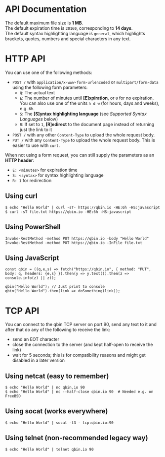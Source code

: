 # API Documentation
The default maximum file size is **1 MB**.  
The default expiration time is `20160`, corresponding to **14 days**.  
The default syntax highlighting language is `general`, which highlights brackets, quotes, numbers and special characters in any text.

# HTTP API
You can use one of the following methods:
- `POST /` with `application/x-www-form-urlencoded` or `multipart/form-data` using the following form parameters:
  - `Q`: The actual text
  - `E`: The number of minutes until **[E]xpiration**, or `0` for no expiration.  
    You can also use one of the units `h d w` (for hours, days and weeks), e.g. `6h`.
  - `S`: The **[S]yntax highlighting language** (see *Supported Syntax Languages* below)
  - `R`: If set to `1`, **[R]edirect** to the document page instead of returning just the link to it
- `POST /` with any other `Content-Type` to upload the whole request body.
- `PUT /` with any `Content-Type` to upload the whole request body. This is easier to use with `curl`.

When not using a form request, you can still supply the parameters as an **HTTP header**:
- `E: <minutes>` for expiration time
- `S: <syntax>` for syntax highlighting language
- `R: 1` for redirection

## Using curl
```
$ echo "Hello World" | curl -sT- https://qbin.io -HE:6h -HS:javascript
$ curl -sT file.txt https://qbin.io -HE:6h -HS:javascript
```

## Using PowerShell
```
Invoke-RestMethod -method PUT https://qbin.io -body "Hello World"
Invoke-RestMethod -method PUT https://qbin.io -InFile file.txt
```

## Using JavaScript
```
const qbin = ((q,e,s) => fetch("https://qbin.io", { method: "PUT", body: q, headers: {e,s} }).then(y => y.text()).then(z => console.info(z) || z));

qbin("Hello World"); // Just print to console
qbin("Hello World").then(link => doSomething(link));
```

# TCP API
You can connect to the qbin TCP server on port 90, send any text to it and after that do any of the following to receive the link:
- send an EOT character
- close the connection to the server (and kept half-open to receive the link)
- wait for 5 seconds; this is for compatibility reasons and might get disabled in a later version

## Using netcat (easy to remember)
```
$ echo "Hello World" | nc qbin.io 90
$ echo "Hello World" | nc --half-close qbin.io 90  # Needed e.g. on FreeBSD
```

## Using socat (works everywhere)
```
$ echo "Hello World" | socat -t3 - tcp:qbin.io:90
```

## Using telnet (non-recommended legacy way)
```
$ echo "Hello World" | telnet qbin.io 90
```
